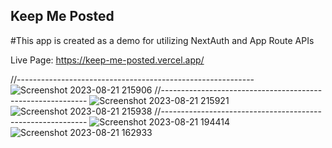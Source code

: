 ## Keep Me Posted

#This app is created as a demo for utilizing NextAuth and App Route APIs

Live Page: <a target="_blank" href="https://keep-me-posted.vercel.app/">https://keep-me-posted.vercel.app/</a>


//-----------------------------------------------------------
![Screenshot 2023-08-21 215906](https://github.com/arthurlee945/keep-me-posted/assets/83962300/1e2fd0ea-cd16-41be-80e3-e130a92d5fd0)
//-----------------------------------------------------------
![Screenshot 2023-08-21 215921](https://github.com/arthurlee945/keep-me-posted/assets/83962300/dfb55b04-35b8-4e76-9dc8-4d0d93669000)
![Screenshot 2023-08-21 215938](https://github.com/arthurlee945/keep-me-posted/assets/83962300/7afd18f9-caa3-470d-b97b-6cec9c3d7213)
//-----------------------------------------------------------
![Screenshot 2023-08-21 194414](https://github.com/arthurlee945/keep-me-posted/assets/83962300/83ae952b-ae8f-41e0-80bc-a2f7c9bf50f4)
![Screenshot 2023-08-21 162933](https://github.com/arthurlee945/keep-me-posted/assets/83962300/212f82c6-7953-4262-8488-d882a81bf28c)
